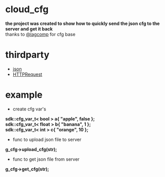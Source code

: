 # cloud_cfg

**the project was created to show how to quickly send the json cfg to the server and get it back**    
thanks to [@lagcomp](https://github.com/lagcomp) for cfg base

# thirdparty

- [json](https://github.com/nlohmann/json/)
- [HTTPRequest](https://github.com/elnormous/HTTPRequest/)

# example

- create cfg var's

**sdk::cfg_var_t< bool > a{ "apple", false };**    
**sdk::cfg_var_t< float > b{ "banana", 1 };**    
**sdk::cfg_var_t< int > c{ "orange", 10 };**    

- func to upload json file to server

**g_cfg->upload_cfg(str);**

- func to get json file from server

**g_cfg->get_cfg(str);**
